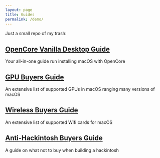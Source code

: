 ```yaml
---
layout: page
title: Guides
permalink: /demo/
---
```


Just a small repo of my trash:



## [OpenCore Vanilla Desktop Guide](https://khronokernel.github.io/Opencore-Vanilla-Desktop-Guide/)

Your all-in-one guide run installing macOS with OpenCore

## [GPU Buyers Guide](https://khronokernel-3.gitbook.io/catalina-gpu-buyers-guide/)

An extensive list of supported GPUs in macOS ranging many versions of macOS

## [Wireless Buyers Guide](https://khronokernel-7.gitbook.io/wireless-buyers-guide/)

An extensive list of supported Wifi cards for macOS

## [Anti-Hackintosh Buyers Guide](https://khronokernel-5.gitbook.io/anti-hackintosh-buyers-guide/)

A guide on what not to buy when building a hackintosh
